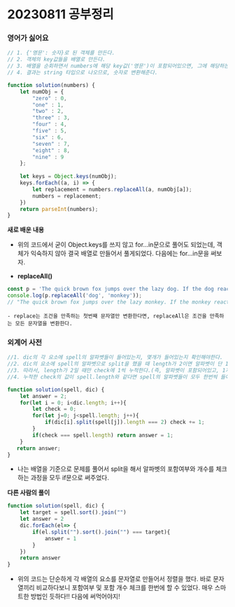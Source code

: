 20230811 공부정리
==============================

### **영어가 싫어요**

```jsx
// 1. {'영문': 숫자}로 된 객체를 만든다.
// 2. 객체의 key값들을 배열로 만든다.
// 3. 배열을 순회하면서 numbers에 해당 key값('영문')이 포함되어있으면, 그에 해당하는 숫자로 대체한다.
// 4. 결과는 string 타입으로 나오므로, 숫자로 변환해준다.

function solution(numbers) {
    let numObj = {
        "zero" : 0, 
        "one" : 1, 
        "two" : 2, 
        "three" : 3, 
        "four" : 4, 
        "five" : 5, 
        "six" : 6, 
        "seven" : 7, 
        "eight" : 8, 
        "nine" : 9
    };
    
    let keys = Object.keys(numObj);
    keys.forEach((a, i) => {
        let replacement = numbers.replaceAll(a, numObj[a]);
        numbers = replacement;
    })
    return parseInt(numbers);
}
```

**새로 배운 내용**

- 위의 코드에서 굳이 Object.keys를 쓰지 않고 for...in문으로 풀어도 되었는데, 객체가 익숙하지 않아 결국 배열로 만들어서 풀게되었다. 다음에는 for...in문을 써보자.

- **replaceAll()**

```js
const p = 'The quick brown fox jumps over the lazy dog. If the dog reacted, was it really lazy?';
console.log(p.replaceAll('dog', 'monkey'));
// "The quick brown fox jumps over the lazy monkey. If the monkey reacted, was it really lazy?"
```

    - replace는 조건을 만족하는 첫번째 문자열만 변환한다면, replaceAll은 조건을 만족하는 모든 문자열을 변환한다.


### 외계어 사전

```jsx
//1. dic의 각 요소에 spell의 알파벳들이 들어있는지, 몇개가 들어있는지 확인해야한다.
//2. dic의 요소에 spell의 알파벳으로 split을 했을 때 length가 2이면 알파벳이 단 1개가 들어가 있는 것이다.
//3. 따라서, length가 2일 때만 check에 1씩 누적한다.(즉, 알파벳이 포함되어있고, 1개가 들어있을 때만을 검사하는 것이다)
//4. 누적한 check의 값이 spell.length와 같다면 spell의 알파벳들이 모두 한번씩 들어가있는 문자이다. -> return 1

function solution(spell, dic) {
    let answer = 2;
    for(let i = 0; i<dic.length; i++){
        let check = 0;
        for(let j=0; j<spell.length; j++){
            if(dic[i].split(spell[j]).length === 2) check += 1; 
        }
        if(check === spell.length) return answer = 1;
    }
   return answer;
}
```

- 나는 배열을 기준으로 문제를 풀어서 split을 해서 알파벳의 포함여부와 개수를 체크하는 과정을 모두 if문으로 써주었다.

**다른 사람의 풀이**

```jsx
function solution(spell, dic) {
    let target = spell.sort().join("")
    let answer = 2
    dic.forEach(el=> {
        if(el.split("").sort().join("") === target){
            answer = 1
        }
    })
    return answer
}
```

- 위의 코드는 단순하게 각 배열의 요소를 문자열로 만들어서 정렬을 했다. 바로 문자열끼리 비교하다보니 포함여부 및 포함 개수 체크를 한번에 할 수 있었다. 매우 스마트한 방법인 듯하다!!
다음에 써먹어야지!
